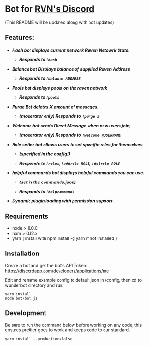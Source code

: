 # Bot for [RVN's Discord](https://discord.gg/BmwqstP)

(This README will be updated along with bot updates)

## Features:
<h5>

* Hash bot displays current network Raven Netowrk Stats. 

   * Responds to `!hash`

* Balance bot Displays balance of supplied Raven Address

   * Responds to `!balance ADDRESS`
   
* Pools bot displays pools on the raven network

   * Responds to `!pools`

* Purge Bot deletes X amount of messages. 

   * (moderator only) Responds to `!purge 5`

* Welcome bot sends Direct Message when new users join,

   * (moderator only) Responds to `!welcome @USERNAME`
  
* Role setter bot allows users to set specific roles for themselves 

   * (specified in the config!)

   * Responds to `!roles`, `!addrole ROLE`, `!delrole ROLE`
  
* helpful commands bot displays helpful commands you can use.

   * (set in the commands.json)
   
   * Responds to `!helpcommands`

* Dynamic plugin loading with permission support.

</h5>

## Requirements

* node > 8.0.0
* npm > 0.12.x
* yarn ( install with npm install -g yarn if not installed )

## Installation

Create a bot and get the bot's API Token:
https://discordapp.com/developers/applications/me

Edit and rename example config to default.json in /config, then cd to wunderbot directory
and run:

```
yarn install
node bot/bot.js
```

## Development

Be sure to run the command below before working on any code, this ensures
prettier goes to work and keeps code to our standard.

```
yarn install --production=false
```
